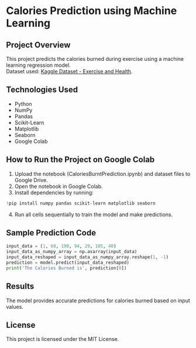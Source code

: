 
# Calories Prediction using Machine Learning

## Project Overview
This project predicts the calories burned during exercise using a machine learning regression model.  
Dataset used: [Kaggle Dataset - Exercise and Health](https://www.kaggle.com/datasets/fmendes/fmendesdat263xdemos).

## Technologies Used
- Python  
- NumPy  
- Pandas  
- Scikit-Learn  
- Matplotlib  
- Seaborn  
- Google Colab  

## How to Run the Project on Google Colab
1. Upload the notebook (CaloriesBurntPrediction.ipynb) and dataset files to Google Drive.  
2. Open the notebook in Google Colab.  
3. Install dependencies by running:
```python
!pip install numpy pandas scikit-learn matplotlib seaborn
```
4. Run all cells sequentially to train the model and make predictions.  

## Sample Prediction Code
```python
input_data = (1, 68, 190, 94, 29, 105, 40)
input_data_as_numpy_array = np.asarray(input_data)
input_data_reshaped = input_data_as_numpy_array.reshape(1, -1)
prediction = model.predict(input_data_reshaped)
print('The Calories Burned is', prediction[0])
```

## Results
The model provides accurate predictions for calories burned based on input values.  

## License
This project is licensed under the MIT License.
```

